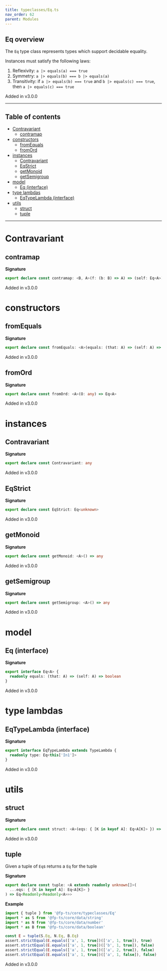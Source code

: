 ```yaml
---
title: typeclasses/Eq.ts
nav_order: 62
parent: Modules
---
```


## Eq overview

The `Eq` type class represents types which support decidable equality.

Instances must satisfy the following laws:

1. Reflexivity: `a |> equals(a) === true`
2. Symmetry: `a |> equals(b) === b |> equals(a)`
3. Transitivity: if `a |> equals(b) === true` and `b |> equals(c) === true`, then `a |> equals(c) === true`

Added in v3.0.0

---

<h2 class="text-delta">Table of contents</h2>

- [Contravariant](#contravariant)
  - [contramap](#contramap)
- [constructors](#constructors)
  - [fromEquals](#fromequals)
  - [fromOrd](#fromord)
- [instances](#instances)
  - [Contravariant](#contravariant-1)
  - [EqStrict](#eqstrict)
  - [getMonoid](#getmonoid)
  - [getSemigroup](#getsemigroup)
- [model](#model)
  - [Eq (interface)](#eq-interface)
- [type lambdas](#type-lambdas)
  - [EqTypeLambda (interface)](#eqtypelambda-interface)
- [utils](#utils)
  - [struct](#struct)
  - [tuple](#tuple)

---

# Contravariant

## contramap

**Signature**

```ts
export declare const contramap: <B, A>(f: (b: B) => A) => (self: Eq<A>) => Eq<B>
```

Added in v3.0.0

# constructors

## fromEquals

**Signature**

```ts
export declare const fromEquals: <A>(equals: (that: A) => (self: A) => boolean) => Eq<A>
```

Added in v3.0.0

## fromOrd

**Signature**

```ts
export declare const fromOrd: <A>(O: any) => Eq<A>
```

Added in v3.0.0

# instances

## Contravariant

**Signature**

```ts
export declare const Contravariant: any
```

Added in v3.0.0

## EqStrict

**Signature**

```ts
export declare const EqStrict: Eq<unknown>
```

Added in v3.0.0

## getMonoid

**Signature**

```ts
export declare const getMonoid: <A>() => any
```

Added in v3.0.0

## getSemigroup

**Signature**

```ts
export declare const getSemigroup: <A>() => any
```

Added in v3.0.0

# model

## Eq (interface)

**Signature**

```ts
export interface Eq<A> {
  readonly equals: (that: A) => (self: A) => boolean
}
```

Added in v3.0.0

# type lambdas

## EqTypeLambda (interface)

**Signature**

```ts
export interface EqTypeLambda extends TypeLambda {
  readonly type: Eq<this['In1']>
}
```

Added in v3.0.0

# utils

## struct

**Signature**

```ts
export declare const struct: <A>(eqs: { [K in keyof A]: Eq<A[K]> }) => Eq<{ readonly [K in keyof A]: A[K] }>
```

Added in v3.0.0

## tuple

Given a tuple of `Eq`s returns a `Eq` for the tuple

**Signature**

```ts
export declare const tuple: <A extends readonly unknown[]>(
  ...eqs: { [K in keyof A]: Eq<A[K]> }
) => Eq<Readonly<Readonly<A>>>
```

**Example**

```ts
import { tuple } from '@fp-ts/core/typeclasses/Eq'
import * as S from '@fp-ts/core/data/string'
import * as N from '@fp-ts/core/data/number'
import * as B from '@fp-ts/core/data/boolean'

const E = tuple(S.Eq, N.Eq, B.Eq)
assert.strictEqual(E.equals(['a', 1, true])(['a', 1, true]), true)
assert.strictEqual(E.equals(['a', 1, true])(['b', 1, true]), false)
assert.strictEqual(E.equals(['a', 1, true])(['a', 2, true]), false)
assert.strictEqual(E.equals(['a', 1, true])(['a', 1, false]), false)
```

Added in v3.0.0
